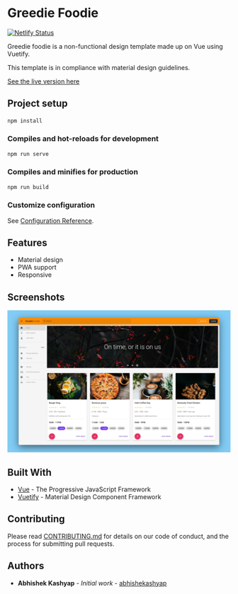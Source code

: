 # Greedie Foodie

[![Netlify Status](https://api.netlify.com/api/v1/badges/4b0e9e67-4bbe-4692-a30f-6e6b17e8b148/deploy-status)](https://app.netlify.com/sites/greediefoodie/deploys)

Greedie foodie is a non-functional design template made up on Vue using Vuetify.

This template is in compliance with material design guidelines.

[See the live version here](https://greediefoodie.netlify.app/)

## Project setup

```
npm install
```

### Compiles and hot-reloads for development

```
npm run serve
```

### Compiles and minifies for production

```
npm run build
```

### Customize configuration

See [Configuration Reference](https://cli.vuejs.org/config/).

## Features

- Material design
- PWA support
- Responsive

## Screenshots

![Home](screenshots/mocks/home05x.png "Landing page")

## Built With

- [Vue](https://vuejs.org) - The Progressive JavaScript Framework
- [Vuetify](https://vuetifyjs.com/) - Material Design Component Framework

## Contributing

Please read [CONTRIBUTING.md](CONTRIBUTING.md) for details on our code of conduct, and the process for submitting pull requests.

## Authors

- **Abhishek Kashyap** - _Initial work_ - [abhishekashyap](https://github.com/abhishekashyap)
